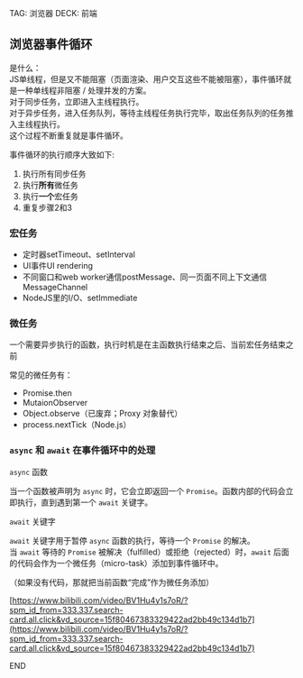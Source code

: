 TAG: 浏览器
DECK: 前端
## 浏览器事件循环

是什么：  
JS单线程，但是又不能阻塞（页面渲染、用户交互这些不能被阻塞），事件循环就是一种单线程非阻塞 / 处理并发的方案。  
对于同步任务，立即进入主线程执行。  
对于异步任务，进入任务队列，等待主线程任务执行完毕，取出任务队列的任务推入主线程执行。  
这个过程不断重复就是事件循环。  

事件循环的执行顺序大致如下:
1. 执行所有同步任务
2. 执行**所有**微任务
3. 执行**一个**宏任务
4. 重复步骤2和3
  
### 宏任务

- 定时器setTimeout、setInterval
- UI事件UI rendering 
- 不同窗口和web worker通信postMessage、同一页面不同上下文通信MessageChannel
- NodeJS里的I/O、setImmediate 

### 微任务

一个需要异步执行的函数，执行时机是在主函数执行结束之后、当前宏任务结束之前

常见的微任务有：

- Promise.then
- MutaionObserver
- Object.observe（已废弃；Proxy 对象替代）
- process.nextTick（Node.js）


### `async` 和 `await` 在事件循环中的处理

`async` 函数

当一个函数被声明为 `async` 时，它会立即返回一个 `Promise`。函数内部的代码会立即执行，直到遇到第一个 `await` 关键字。

`await` 关键字

`await` 关键字用于暂停 `async` 函数的执行，等待一个 `Promise` 的解决。当 `await` 等待的 `Promise` 被解决（fulfilled）或拒绝（rejected）时，`await` 后面的代码会作为一个微任务（micro-task）添加到事件循环中。

（如果没有代码，那就把当前函数“完成”作为微任务添加）

  

[https://www.bilibili.com/video/BV1Hu4y1s7oR/?spm_id_from=333.337.search-card.all.click&vd_source=15f80467383329422ad2bb49c134d1b7](https://www.bilibili.com/video/BV1Hu4y1s7oR/?spm_id_from=333.337.search-card.all.click&vd_source=15f80467383329422ad2bb49c134d1b7)

END
<!--ID: 1726211991208-->
